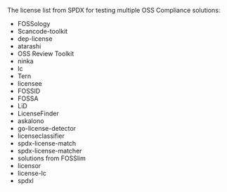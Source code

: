 The license list from SPDX for testing multiple OSS Compliance solutions:
* FOSSology
* Scancode-toolkit
* dep-license
* atarashi
* OSS Review Toolkit
* ninka
* lc
* Tern
* licensee
* FOSSID
* FOSSA
* LiD
* LicenseFinder
* askalono
* go-license-detector
* licenseclassifier
* spdx-license-match
* spdx-license-matcher
* solutions from FOSSlim
* licensor
* license-lc
* spdxl
